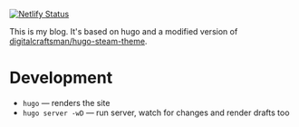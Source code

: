 [![Netlify Status](https://api.netlify.com/api/v1/badges/b43b97e8-1433-424d-93bd-33aef64817af/deploy-status)](https://app.netlify.com/sites/tomas-tomecek-the-real-blog/deploys)

This is my blog. It's based on hugo and a modified version of [digitalcraftsman/hugo-steam-theme](https://github.com/digitalcraftsman/hugo-steam-theme).

# Development

 * `hugo` — renders the site
 * `hugo server -wD` — run server, watch for changes and render drafts too

